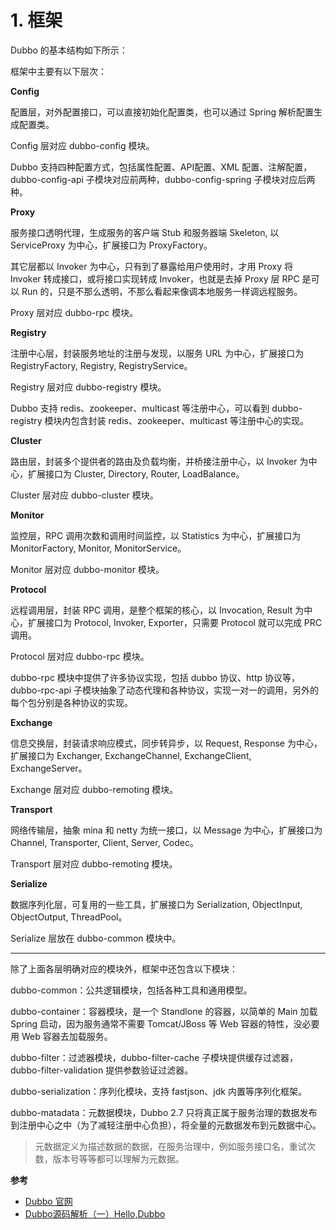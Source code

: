 ﻿# 1. 框架

Dubbo 的基本结构如下所示：


框架中主要有以下层次：


**Config**

配置层，对外配置接口，可以直接初始化配置类，也可以通过 Spring 解析配置生成配置类。

Config 层对应 dubbo-config 模块。

Dubbo 支持四种配置方式，包括属性配置、API配置、XML 配置、注解配置，dubbo-config-api 子模块对应前两种，dubbo-config-spring 子模块对应后两种。

**Proxy**

服务接口透明代理，生成服务的客户端 Stub 和服务器端 Skeleton, 以 ServiceProxy 为中心，扩展接口为 ProxyFactory。

其它层都以 Invoker 为中心，只有到了暴露给用户使用时，才用 Proxy 将 Invoker 转成接口，或将接口实现转成 Invoker，也就是去掉 Proxy 层 RPC 是可以 Run 的，只是不那么透明，不那么看起来像调本地服务一样调远程服务。

Proxy 层对应 dubbo-rpc 模块。

**Registry**

注册中心层，封装服务地址的注册与发现，以服务 URL 为中心，扩展接口为 RegistryFactory, Registry, RegistryService。

Registry 层对应 dubbo-registry 模块。

Dubbo 支持 redis、zookeeper、multicast 等注册中心，可以看到 dubbo-registry 模块内包含封装 redis、zookeeper、multicast 等注册中心的实现。

**Cluster**

路由层，封装多个提供者的路由及负载均衡，并桥接注册中心，以 Invoker 为中心，扩展接口为 Cluster, Directory, Router, LoadBalance。

Cluster 层对应 dubbo-cluster 模块。

**Monitor**

监控层，RPC 调用次数和调用时间监控，以 Statistics 为中心，扩展接口为 MonitorFactory, Monitor, MonitorService。

Monitor 层对应 dubbo-monitor 模块。

**Protocol**

远程调用层，封装 RPC 调用，是整个框架的核心，以 Invocation, Result 为中心，扩展接口为 Protocol, Invoker, Exporter，只需要 Protocol 就可以完成 PRC 调用。

Protocol 层对应 dubbo-rpc 模块。

dubbo-rpc 模块中提供了许多协议实现，包括 dubbo 协议、http 协议等，dubbo-rpc-api 子模块抽象了动态代理和各种协议，实现一对一的调用，另外的每个包分别是各种协议的实现。

**Exchange**

信息交换层，封装请求响应模式，同步转异步，以 Request, Response 为中心，扩展接口为 Exchanger, ExchangeChannel, ExchangeClient, ExchangeServer。

Exchange 层对应 dubbo-remoting 模块。

**Transport**

网络传输层，抽象 mina 和 netty 为统一接口，以 Message 为中心，扩展接口为 Channel, Transporter, Client, Server, Codec。

Transport 层对应 dubbo-remoting 模块。

**Serialize**

数据序列化层，可复用的一些工具，扩展接口为 Serialization, ObjectInput, ObjectOutput, ThreadPool。

Serialize 层放在 dubbo-common 模块中。

---

除了上面各层明确对应的模块外，框架中还包含以下模块：

dubbo-common：公共逻辑模块，包括各种工具和通用模型。

dubbo-container：容器模块，是一个 Standlone 的容器，以简单的 Main 加载 Spring 启动，因为服务通常不需要 Tomcat/JBoss 等 Web 容器的特性，没必要用 Web 容器去加载服务。

dubbo-filter：过滤器模块，dubbo-filter-cache 子模块提供缓存过滤器，dubbo-filter-validation 提供参数验证过滤器。

dubbo-serialization：序列化模块，支持 fastjson、jdk 内置等序列化框架。

dubbo-matadata：元数据模块，Dubbo 2.7 只将真正属于服务治理的数据发布到注册中心之中（为了减轻注册中心负担），将全量的元数据发布到元数据中心。

> 元数据定义为描述数据的数据，在服务治理中，例如服务接口名，重试次数，版本号等等都可以理解为元数据。

**参考**

* [Dubbo 官网](http://dubbo.apache.org/zh-cn/)
* [Dubbo源码解析（一）Hello,Dubbo](https://segmentfault.com/a/1190000016741532)